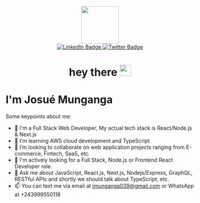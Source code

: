 <div id="header" align="center">
  <img src="https://media.giphy.com/media/M9gbBd9nbDrOTu1Mqx/giphy.gif" width="100"/>
  
  <div id="badges">
    <a href="https://www.linkedin.com/in/josué-munganga">
      <img src="https://img.shields.io/badge/LinkedIn-blue?style=for-the-badge&logo=linkedin&logoColor=white" alt="LinkedIn Badge"/>
    </a>
    <a href="https://twitter.com/JosuMunganga2">
      <img src="https://img.shields.io/badge/Twitter-blue?style=for-the-badge&logo=twitter&logoColor=white" alt="Twitter Badge"/>
    </a>
  </div>
  
  <img src="https://komarev.com/ghpvc/?username=josumung999&style=flat-square&color=blue" alt=""/>
  
  <h1>
    hey there
    <img src="https://media.giphy.com/media/hvRJCLFzcasrR4ia7z/giphy.gif" width="30"/>
  </h1>
</div>

<h1>I'm Josué Munganga</h1>

Some keypoints about me:

- 🔭 I'm a Full Stack Web Developer, My actual tech stack is React/Node.js & Next.js
- 🌱 I'm learning AWS cloud development and TypeScript
- 👯 I’m looking to collaborate on web application projects ranging from E-commerce, Fintech, SaaS, etc.
- 🤔 I'm actively looking for a Full Stack, Node.js or Frontend React Developer role.
- 💬 Ask me about JavaScript, React.js, Next.js, Nodejs/Express, GraphQL, RESTful APIs and shortly we should talk about TypeScript, etc.
- 📫 You can text me via email at jmunganga039@gmail.com or WhatsApp at +243999550118

